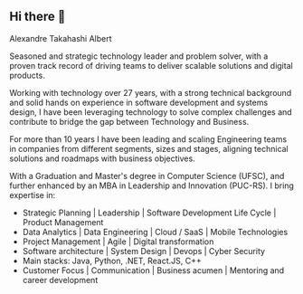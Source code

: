 ## Hi there 👋
Alexandre Takahashi Albert

Seasoned and strategic technology leader and problem solver, with a proven track record of driving teams to deliver scalable solutions and digital products. 

Working with technology over 27 years, with a strong technical background and solid hands on experience in software development and systems design, I have been leveraging technology to solve complex challenges and contribute to bridge the gap between Technology and Business. 

For more than 10 years I have been leading and scaling Engineering teams in companies from different segments, sizes and stages, aligning technical solutions and roadmaps with business objectives. 

With a Graduation and Master's degree in Computer Science (UFSC), and further enhanced by an MBA in Leadership and Innovation (PUC-RS). I bring expertise in:

- Strategic Planning | Leadership | Software Development Life Cycle | Product Management
- Data Analytics | Data Engineering | Cloud / SaaS | Mobile Technologies
- Project Management | Agile | Digital transformation
- Software architecture | System Design | Devops | Cyber Security 
- Main stacks: Java, Python, .NET, React.JS, C++
- Customer Focus | Communication | Business acumen | Mentoring and career development




<!--
**alexandretalbert/alexandretalbert** is a ✨ _special_ ✨ repository because its `README.md` (this file) appears on your GitHub profile.



-->
